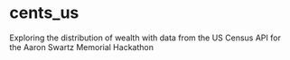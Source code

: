 cents_us
========

Exploring the distribution of wealth with data from the US Census API for the Aaron Swartz Memorial Hackathon